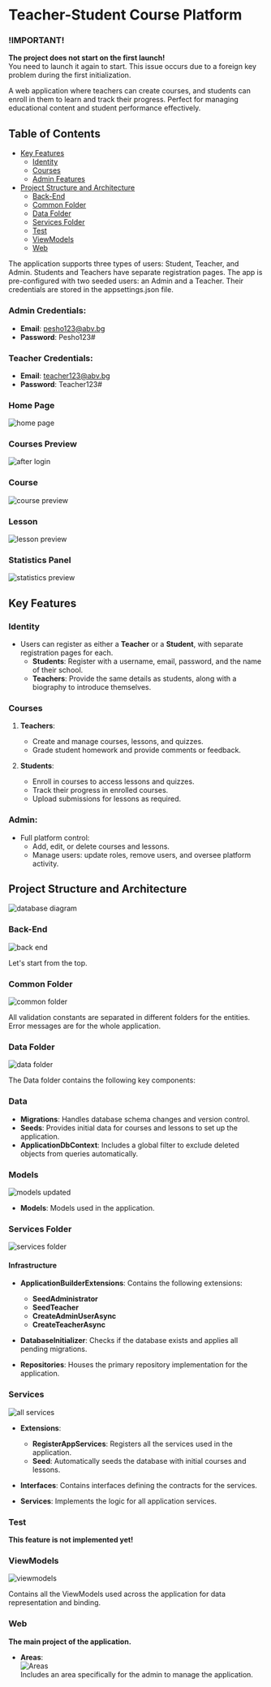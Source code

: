 # Teacher-Student Course Platform

### !IMPORTANT!  
**The project does not start on the first launch!**  
You need to launch it again to start. This issue occurs due to a foreign key problem during the first initialization.

A web application where teachers can create courses, and students can enroll in them to learn and track their progress. Perfect for managing educational content and student performance effectively.

## Table of Contents
- [Key Features](#key-features)
  - [Identity](#identity)
  - [Courses](#courses)
  - [Admin Features](#admin)
- [Project Structure and Architecture](#project-structure-and-architecture)
  - [Back-End](#back-end)
  - [Common Folder](#common-folder)
  - [Data Folder](#data-folder)
  - [Services Folder](#services-folder)
  - [Test](#test)
  - [ViewModels](#viewmodels)
  - [Web](#web)


The application supports three types of users: Student, Teacher, and Admin.
Students and Teachers have separate registration pages.
The app is pre-configured with two seeded users: an Admin and a Teacher. Their credentials are stored in the appsettings.json file.
### Admin Credentials:
- **Email**: pesho123@abv.bg  
- **Password**: Pesho123#

### Teacher Credentials:
- **Email**: teacher123@abv.bg  
- **Password**: Teacher123#

### Home Page
![home page](https://github.com/user-attachments/assets/2d12f9d0-6bb6-45f7-a09a-ce6a6806d61f)
### Courses Preview
![after login](https://github.com/user-attachments/assets/368ea783-1353-4ae0-bca8-ff24bc332756)
### Course
![course preview](https://github.com/user-attachments/assets/caf2e0bd-5838-459a-9206-db8b46d15515)
### Lesson
![lesson preview](https://github.com/user-attachments/assets/38a6fdba-f382-4e7b-bf59-001a2a25f712)
### Statistics Panel
![statistics preview](https://github.com/user-attachments/assets/9cb391df-e2b6-48c2-a588-8ba0daefdc8b)

## Key Features

### Identity
- Users can register as either a **Teacher** or a **Student**, with separate registration pages for each.  
  - **Students**: Register with a username, email, password, and the name of their school.  
  - **Teachers**: Provide the same details as students, along with a biography to introduce themselves.

### Courses

1. **Teachers**:  
   - Create and manage courses, lessons, and quizzes.  
   - Grade student homework and provide comments or feedback.

2. **Students**:  
   - Enroll in courses to access lessons and quizzes.  
   - Track their progress in enrolled courses.  
   - Upload submissions for lessons as required.


 ### Admin:  
  - Full platform control:  
    - Add, edit, or delete courses and lessons.  
    - Manage users: update roles, remove users, and oversee platform activity.

## Project Structure and Architecture
![database diagram](https://github.com/user-attachments/assets/ed87b4f4-e720-4605-98da-51e4bee4bacf)

### Back-End
![back end](https://github.com/user-attachments/assets/01d13a98-68a1-4e80-862f-c8c9b298bb63)

Let's start from the top.
### Common Folder
![common folder](https://github.com/user-attachments/assets/52e9c22c-ee45-4c88-8e07-54e7e7245a8f)

All validation constants are separated in different folders for the entities.
Error messages are for the whole application.

### Data Folder
![data folder](https://github.com/user-attachments/assets/747de653-1b20-43af-ae3e-8878197e7b31)

The Data folder contains the following key components:

### Data
- **Migrations**: Handles database schema changes and version control.  
- **Seeds**: Provides initial data for courses and lessons to set up the application.  
- **ApplicationDbContext**: Includes a global filter to exclude deleted objects from queries automatically.

### Models
![models updated](https://github.com/user-attachments/assets/fcdaa255-9e01-4a22-b3b9-0ed524210aeb)
- **Models**: Models used in the application.

### Services Folder

![services folder](https://github.com/user-attachments/assets/969c3d01-169e-4ad7-870a-b26ad99c03bf)

#### **Infrastructure**

- **ApplicationBuilderExtensions**: Contains the following extensions:  
  - **SeedAdministrator**  
  - **SeedTeacher**  
  - **CreateAdminUserAsync**  
  - **CreateTeacherAsync**  

- **DatabaseInitializer**: Checks if the database exists and applies all pending migrations.  

- **Repositories**: Houses the primary repository implementation for the application.

### Services
![all services](https://github.com/user-attachments/assets/53ccc10e-9b29-4836-aeea-21848342e354)

- **Extensions**:  
  - **RegisterAppServices**: Registers all the services used in the application.  
  - **Seed**: Automatically seeds the database with initial courses and lessons.  

- **Interfaces**: Contains interfaces defining the contracts for the services.  

- **Services**: Implements the logic for all application services.

### Test

**This feature is not implemented yet!**

### ViewModels

![viewmodels](https://github.com/user-attachments/assets/0fe86b16-01f4-49ae-bb16-96a95b562622)

Contains all the ViewModels used across the application for data representation and binding.

### Web

**The main project of the application.**

- **Areas**:  
  ![Areas](https://github.com/user-attachments/assets/b3372efb-a2df-40f6-a1d5-8d7dbcae16f3)  
  Includes an area specifically for the admin to manage the application.
